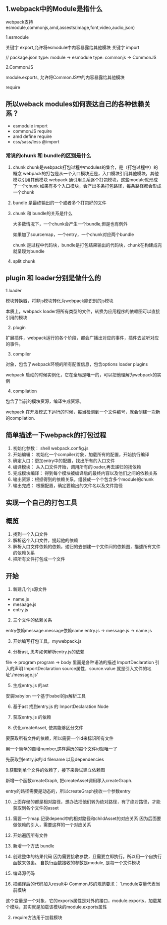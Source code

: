 ## 1.webpack中的Module是指什么

webpack支持esmodule,commonjs,amd,assests(image,font,video,audio,json)

1.esmodule

关键字 export,允许将esmodule中内容暴露给其他模块
关键字 import

// package.json
type: module -> esmodule
type: commonjs -> CommonJS

2.CommonJS

module.exports, 允许将CommonJS中的内容暴露给其他模块

require

## 所以weback modules如何表达自己的各种依赖关系？
* esmodule import
* commonJS require
* amd define require
* css/sass/less @import

### 常说的chunk 和 bundle的区别是什么

1. chunk
    chunk是webpack打包过程中modules的集合，是（打包过程中）的概念
    webpack的打包是从一个入口模块还是，入口模块引用其他模块，其他模块引用其他模块
    webpack 通引用关系逐个打包模块，这些module就形成了一个chunk
    如果有多个入口模块，会产出多条打包路径，每条路径都会形成一个chunk

2. bundle
    是最终输出的一个或者多个打包好的文件
    
3. chunk 和 bundle的关系是什么

    大多数情况下，一个chunk会产生一个bundle,但是也有例外
    
    如果加了sourcemap，一个entry，一个chunk对应两个bundle
    
    chunk 是过程中代码块，bundle是打包结果输出的代码块，chunk在构建成完就呈现为bundle
    
4. split chunk

## plugin 和 loader分别是做什么的 

1.loader 

模块转换器，将非js模块转化为webpack能识别的js模块

本质上，webpack loader将所有类型的文件，转换为应用程序的依赖图可以直接引用的模块

2. plugin

扩展插件，webpack运行的各个阶段，都会广播出对应的事件，插件去监听对应的事件。

3. compiler

对象，包含了webpack环境的所有配置信息，包含options loader plugins

webpack 启动的时候实例化，它在全局是唯一的，可以把他理解为webpack的实例

4. compliation

包含了当前的模块资源，编译生成资源。

webpack 在开发模式下运行的时候，每当检测到一个文件编号，就会创建一次新的compliation.

## 简单描述一下webpack的打包过程

1. 初始化参数： shell webpack.config.js
2. 开始编辑： 初始化一个compiler对象，加载所有的配置，开始执行编译
3. 确定入口：更加entry中的配置，找出所有的入口文件
4. 编译模块： 从入口文件开始，调用所有的loader,再去递归的找依赖
5. 完成模块编译： 得到每个模块被编译后的最终内容以及他们之间的依赖关系
6. 输出资源：根据得到的依赖关系，组装成一个个包含多个module的chunk
7. 输出完成： 根据配置，确定要输出的文件名以及文件路径

## 实现一个自己的打包工具

## 概览
1. 找到一个入口文件
2. 解析这个入口文件，提起他的依赖
3. 解析入口文件依赖的依赖，递归的去创建一个文件间的依赖图，描述所有文件的依赖关系
4. 把所有文件打包成一个文件

## 开始
1. 新建几个js源文件

* name.js
* mesaage.js
* entry.js

2. 三个文件的依赖关系

entry依赖message.message依赖name
entry.js -> message.js -> name.js

3. 开始编写打包工具，mywebpack.js


4. 分析ast, 思考如何解析entry.js的依赖

file -> program
program -> body 里面是各种语法的描述
ImportDeclaration 引入的声明
ImportDeclaration source属性，source.value 就是引入文件的地址‘./message.js’

5. 生成entry.js 的ast

安装babylon 一个基于babel的js解析工具

6. 基于ast 找到entry.js 的 ImportDeclaration Node

7. 获取entry.js 的依赖

8. 优化createAsset, 使其能够区分文件

要获取所有文件的依赖，所以需要一个id来标识所有文件

用一个简单的自增number,这样遍历的每个文件id就唯一了

先获取到entry.js的id filename 以及dependencies

9.获取到单个文件的依赖了，接下来尝试建立依赖图

新增一个函数createGraph, 把createAsset调用移入createGraph.

entry的路径需要是动态的，所以createGraph接收一个参数entry

10. 上面存储的都是相对路径，想办法把他们转为绝对路径，有了绝对路径，才能获取到各个文件的asset

11. 需要一个map.记录depend中的相对路径和childAsset的对应关系
因为后面要做依赖的引入，需要这样的一个对应关系

12. 开始遍历所有文件

13. 新增一个方法 bundle

14. 创建整体的结果代码
 因为需要接收参数，且需要立即执行。所以用一个自执行函数来包裹。
 自执行函数接收的参数是module, 是每一个文件模块
 
 15. 编译源代码
 
 16. 把编译后的代码加入result中
 CommonJS的规范要求：
 1.module变量代表当前模块
 
 这个变量是一个对象，它的exports属性是对外的接口，module.exports，加载某个模块，其实就是加载该模块的module.exports属性
 
 2. require方法用于加载模块
 